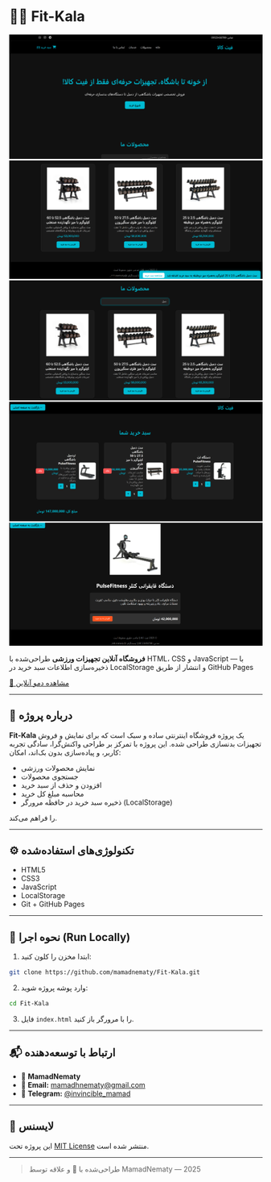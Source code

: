 # 🏋️‍♂️ Fit-Kala

![s1](assets/images/Screenshots/Screenshot-345.png)
![s2](assets/images/Screenshots/Screenshot-349.png)
![s3](assets/images/Screenshots/Screenshot-351.png)
![s4](assets/images/Screenshots/Screenshot-352.png)
![s5](assets/images/Screenshots/Screenshot-350.png)

**فروشگاه آنلاین تجهیزات ورزشی** طراحی‌شده با HTML، CSS و JavaScript — با ذخیره‌سازی اطلاعات سبد خرید در LocalStorage و انتشار از طریق GitHub Pages

[🔗 مشاهده دمو آنلاین](https://mamadnematy.github.io/Fit-Kala/)

---

## 🛒 درباره پروژه

**Fit-Kala** یک پروژه فروشگاه اینترنتی ساده و سبک است که برای نمایش و فروش تجهیزات بدنسازی طراحی شده. این پروژه با تمرکز بر طراحی واکنش‌گرا، سادگی تجربه کاربر، و پیاده‌سازی بدون بک‌اند، امکان:

- نمایش محصولات ورزشی
- جستجوی محصولات
- افزودن و حذف از سبد خرید
- محاسبه مبلغ کل خرید
- ذخیره سبد خرید در حافظه مرورگر (LocalStorage)

را فراهم می‌کند.

---

## ⚙️ تکنولوژی‌های استفاده‌شده

- HTML5
- CSS3
- JavaScript
- LocalStorage
- Git + GitHub Pages

---

## 🚀 نحوه اجرا (Run Locally)

1. ابتدا مخزن را کلون کنید:

```bash
git clone https://github.com/mamadnematy/Fit-Kala.git
```

2. وارد پوشه پروژه شوید:

```bash
cd Fit-Kala
```

3. فایل `index.html` را با مرورگر باز کنید.

---

## 📬 ارتباط با توسعه‌دهنده

- 👤 **MamadNematy**
- 📧 **Email:** mamadhnematy@gmail.com
- 💬 **Telegram:** [@invincible_mamad](https://t.me/invincible_mamad)

---

## 📄 لایسنس

این پروژه تحت [MIT License](./LICENSE) منتشر شده است.

---

> طراحی‌شده با 💪 و علاقه توسط MamadNematy — 2025
